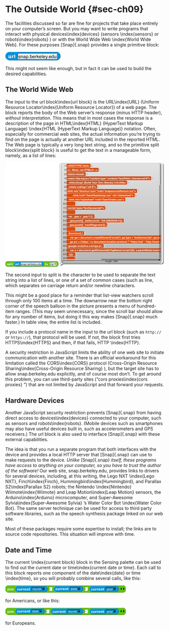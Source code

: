 # The Outside World {#sec-ch09}

The facilities discussed so far are fine for projects that take place
entirely on your computer’s screen. But you may want to write programs
that interact with physical devices\index{devices} (sensors
\index{sensors} or robots\index{robots} ) or with the World Wide Web
\index{World Wide Web}. For these purposes [Snap]{.snap} provides a
<span id="url" class="anchor"></span>single primitive block:

![image148.png](assets/image148.png) <!--  style="width:1.62014in;height:0.25in" / -->

This might not seem like enough, but in fact it can be used to build the
desired capabilities.

## The World Wide Web

The input to the url block\index{url block} is the URL\index{URL} (Uniform
Resource Locator\index{Uniform Resource Locator}) of a web page. The
block reports the body of the Web server’s response (minus HTTP header),
*without interpretation.* This means that in most cases the response is
a description of the page in HTML\index{HTML} (HyperText Markup Language)
\index{HTML (HyperText Markup Language)} notation. Often, especially for
commercial web sites, the actual information you’re trying to find on
the page is actually at another URL included in the reported HTML. The
Web page is typically a very long text string, and so the primitive
split block\index{split block} is useful to get the text in a
manageable form, namely, as a list of lines:

![image871.png](assets/image871.png) <!--  style="width:6.52083in;height:4.27778in" / -->

The second input to split is the character to be used to separate the
text string into a list of lines, or one of a set of common cases (such
as line, which separates on carriage return and/or newline characters.

This might be a good place for a reminder that list-view watchers scroll
through only 100 items at a time. The downarrow near the bottom right
corner of the speech balloon in the picture presents a menu of
hundred-item ranges. (This may seem unnecessary, since the scroll bar
should allow for any number of items, but doing it this way makes
[Snap]{.snap} much faster.) In table view, the entire list is included.

If you include a protocol name in the input to the url block (such as
`http://` or `https://`), that protocol will be used. If not, the block
first tries HTTPS\index{HTTPS} and then, if that fails, HTTP
\index{HTTP}.

A security restriction in JavaScript limits the ability of one web site
to initiate communication with another site. There is an official
workaround for this limitation called the CORS\index{CORS} protocol
(Cross-Origin Resource Sharing\index{Cross-Origin Resource Sharing} ),
but the target site has to allow snap.berkeley.edu explicitly, and of
course most don’t. To get around this problem, you can use third-party
sites (“cors proxies\index{cors proxies} ”) that are not limited by
JavaScript and that forward your requests.

## Hardware Devices

Another JavaScript security restriction prevents [Snap]{.snap} from having
direct access to devices\index{devices} connected to your computer,
such as sensors and robots\index{robots}. (Mobile devices such as
smartphones may also have useful devices built in, such as
accelerometers and GPS receivers.) The url block is also used to
interface [Snap]{.snap} with these external capabilities.

The idea is that you run a separate program that both interfaces with
the device and provides a local HTTP server that [Snap]{.snap} can use to make
requests to the device. *Unlike* [Snap]{.snap} *itself, these programs have
access to anything on your computer, so you have to trust the author of
the software!* Our web site, snap.berkeley.edu, provides links to
drivers for several devices, including, at this writing, the Lego NXT
\index{Lego NXT}, Finch\index{Finch}, Hummingbird\index{Hummingbird}, and Parallax S2\index{Parallax S2} robots; the Nintendo
\index{Nintendo} Wiimote\index{Wiimote} and Leap Motion\index{Leap
Motion} sensors, the Arduino\index{Arduino} microcomputer, and
Super-Awesome Sylvia\index{Super-Awesome Sylvia} ’s Water Color Bot
\index{Water Color Bot}. The same server technique can be used for
access to third party software libraries, such as the speech synthesis
package linked on our web site.

Most of these packages require some expertise to install; the links are
to source code repositories. This situation will improve with time.

## Date and Time

 The current
\index{current block} block in the Sensing palette can be used to find
out the current date or time\index{current date or time}. Each call to
this block reports one component of the date\index{date} or time
\index{time}, so you will probably combine several calls, like this:

![image872.png](assets/image872.png) <!--  style="width:5.30556in;height:0.31944in" alt="Macintosh HD:Users:bh:Desktop:date.png" / -->

for Americans, or like this:

![image873.png](assets/image873.png) <!--  style="width:5.30556in;height:0.31944in" alt="Macintosh HD:Users:bh:Desktop:European-date.png" / -->

for Europeans.

